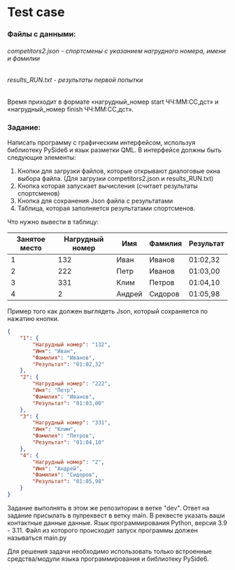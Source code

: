 # Test case
### Файлы с данными:

###### competitors2.json - спортсмены с указанием нагрудного номера, имени и фамилии
###### results_RUN.txt - результаты первой попытки



Время приходит в формате «нагрудный_номер start ЧЧ:ММ:СС,дст» и «нагрудный_номер finish ЧЧ:ММ:СС,дст».


### Задание:
Написать программу с графическим интерфейсом, используя библиотеку PySide6 и язык разметки QML.
В интерфейсе должны быть следующие элементы:
1. Кнопки для загрузки файлов, которые открывают диалоговые окна выбора файла. (Для загрузки competitors2.json и results_RUN.txt)
2. Кнопка которая запускает вычисления (считает результаты спортсменов)
3. Кнопка для сохранения Json файла с результатами
4. Таблица, которая заполняется результатами спортсменов.


Что нужно вывести в таблицу:

| Занятое место | Нагрудный номер | Имя | Фамилия | Результат |
| --- | --- | --- | --- | --- |
| 1 | 132 | Иван | Иванов | 01:02,32 |
| 2 | 222 | Петр | Иванов | 01:03,00 |
| 3 | 331 | Клим | Петров | 01:04,10 |
| 4 | 2	| Андрей | Сидоров | 01:05,98 |

Пример того как должен выглядеть Json, который сохраняется по нажатию кнопки.
```json
{
    "1": {
        "Нагрудный номер": "132",
        "Имя": "Иван",
        "Фамилия": "Иванов",
        "Результат": "01:02,32"
    },
    "2": {
        "Нагрудный номер": "222",
        "Имя": "Петр",
        "Фамилия": "Иванов",
        "Результат": "01:03,00"
    },
    "3": {
        "Нагрудный номер": "331",
        "Имя": "Клим",
        "Фамилия": "Петров",
        "Результат": "01:04,10"
    },
    "4": {
        "Нагрудный номер": "2",
        "Имя": "Андрей",
        "Фамилия": "Сидоров",
        "Результат": "01:05,98"
    }
}
```

Задание выполнять в этом же репозитории в ветке "dev".
Ответ на задание присылать в пулреквест в ветку main. В реквесте указать ваши контактные данные данные.
Язык программирования Python, версия 3.9 - 3.11. Файл из которого происходит запуск программы должен называться main.py

Для решения задачи необходимо использовать только встроенные средства/модули языка программирования и библиотеку PySide6.

